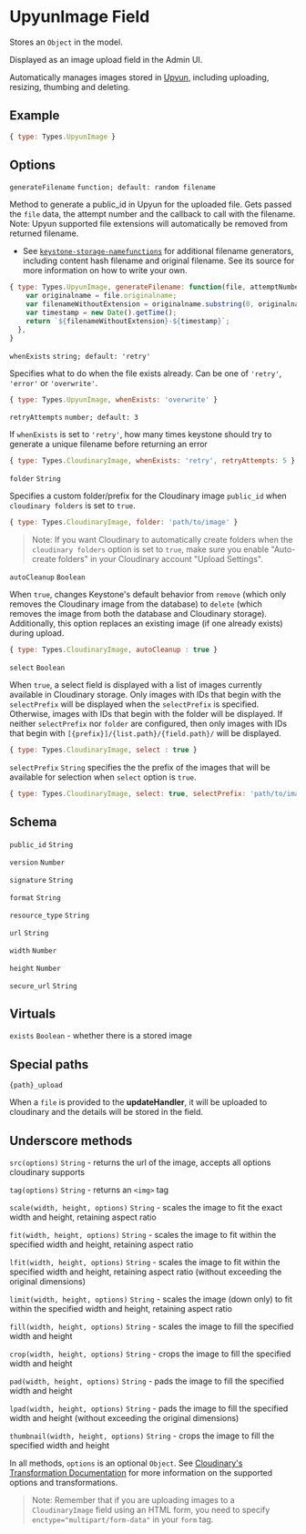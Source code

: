 # UpyunImage Field

Stores an `Object` in the model.

Displayed as an image upload field in the Admin UI.

Automatically manages images stored in [Upyun](https://www.upyun.com/), including uploading, resizing, thumbing and deleting.

## Example

```js
{ type: Types.UpyunImage }
```

## Options

`generateFilename` `function; default: random filename`

Method to generate a public_id in Upyun for the uploaded file. Gets passed the `file` data, the attempt number and the callback to call with the filename. Note: Upyun supported file extensions will automatically be removed from returned filename.
  - See [`keystone-storage-namefunctions`](http://npm.im/keystone-storage-namefunctions) for additional filename generators, including content hash filename and original filename. See its source for more information on how to write your own.

```js
{ type: Types.UpyunImage, generateFilename: function(file, attemptNumber, callback) {
    var originalname = file.originalname;
    var filenameWithoutExtension = originalname.substring(0, originalname.lastIndexOf('.'));
    var timestamp = new Date().getTime();
    return `${filenameWithoutExtension}-${timestamp}`;
  },
}
```

`whenExists` `string; default: 'retry'`

Specifies what to do when the file exists already. Can be one of `'retry'`, `'error'` or `'overwrite'`.

```js
{ type: Types.UpyunImage, whenExists: 'overwrite' }
```

`retryAttempts` `number; default: 3`

If `whenExists` is set to `'retry'`, how many times keystone should try to generate a unique filename before returning an error

```js
{ type: Types.CloudinaryImage, whenExists: 'retry', retryAttempts: 5 }
```

`folder` `String`

Specifies a custom folder/prefix for the Cloudinary image `public_id` when `cloudinary folders` is set to `true`.

```js
{ type: Types.CloudinaryImage, folder: 'path/to/image' }
```

> Note: If you want Cloudinary to automatically create folders when the `cloudinary folders` option is set to `true`, make sure you enable "Auto-create folders" in your Cloudinary account "Upload Settings".

`autoCleanup` `Boolean`

When `true`, changes Keystone's default behavior from `remove` (which only removes the Cloudinary image from the database) to `delete` (which removes the image from both the database and Cloudinary storage). Additionally, this option replaces an existing image (if one already exists) during upload.

```js
{ type: Types.CloudinaryImage, autoCleanup : true }
```

`select` `Boolean`

When `true`, a select field is displayed with a list of images currently available in Cloudinary storage. Only images with IDs that begin with the `selectPrefix` will be displayed when the `selectPrefix` is specified. Otherwise, images with IDs that begin with the folder will be displayed. If neither `selectPrefix` nor `folder` are configured, then only images with IDs that begin with `[{prefix}]/{list.path}/{field.path}/` will be displayed.

```js
{ type: Types.CloudinaryImage, select : true }
```

`selectPrefix` `String` specifies the the prefix of the images that will be available for selection when `select` option is `true`.

```js
{ type: Types.CloudinaryImage, select: true, selectPrefix: 'path/to/images' }
```

## Schema

`public_id` `String`

`version` `Number`

`signature` `String`

`format` `String`

`resource_type` `String`

`url` `String`

`width` `Number`

`height` `Number`

`secure_url` `String`

## Virtuals

`exists` `Boolean` - whether there is a stored image

## Special paths

`{path}_upload`

When a `file` is provided to the **updateHandler**, it will be uploaded to cloudinary and the details will be stored in the field.

## Underscore methods

`src(options)` `String` - returns the url of the image, accepts all options cloudinary supports

`tag(options)` `String` - returns an `<img>` tag

`scale(width, height, options)` `String` - scales the image to fit the exact width and height, retaining aspect ratio

`fit(width, height, options)` `String` - scales the image to fit within the specified width and height, retaining aspect ratio

`lfit(width, height, options)` `String` - scales the image to fit within the specified width and height, retaining aspect ratio (without exceeding the original dimensions)

`limit(width, height, options)` `String` - scales the image (down only) to fit within the specified width and height, retaining aspect ratio

`fill(width, height, options)` `String` - scales the image to fill the specified width and height

`crop(width, height, options)` `String` - crops the image to fill the specified width and height

`pad(width, height, options)` `String` - pads the image to fill the specified width and height

`lpad(width, height, options)` `String` - pads the image to fill the specified width and height (without exceeding the original dimensions)

`thumbnail(width, height, options)` `String` - crops the image to fill the specified width and height

In all methods, `options` is an optional `Object`. See [Cloudinary's Transformation Documentation](http://cloudinary.com/documentation/image_transformations) for more information on the supported options and transformations.

> Note: Remember that if you are uploading images to a `CloudinaryImage` field using an HTML form, you need to specify `enctype="multipart/form-data"` in your `form` tag.
